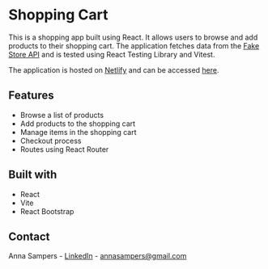 # Shopping Cart

This is a shopping app built using React. It allows users to browse and add products to their shopping cart. The application fetches data from the [Fake Store API](https://fakestoreapi.com/) and is tested using React Testing Library and Vitest.

The application is hosted on [Netlify](https://www.netlify.com/) and can be accessed [here](https://main--startling-nougat-fd934a.netlify.app/).

## Features

- Browse a list of products
- Add products to the shopping cart
- Manage items in the shopping cart
- Checkout process
- Routes using React Router

## Built with

- React
- Vite
- React Bootstrap

## Contact

Anna Sampers - [LinkedIn](https://linkedin.com/in/anna-sampers) - annasampers@gmail.com
